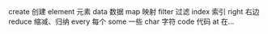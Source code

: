 create   创建
element  元素
data     数据
map      映射
filter   过滤
index    索引
right    右边
reduce   缩减、归纳
every    每个
some     一些
char     字符
code     代码
at       在...
